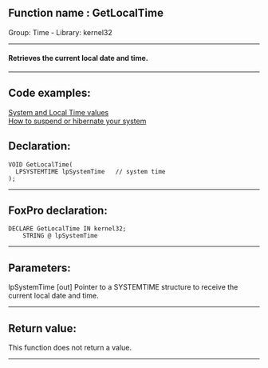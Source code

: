 
## Function name : GetLocalTime
Group: Time - Library: kernel32    
***  


#### Retrieves the current local date and time.
***  


## Code examples:
[System and Local Time values](../../samples/sample_064.md)  
[How to suspend or hibernate your system](../../samples/sample_395.md)  

## Declaration:
```foxpro  
VOID GetLocalTime(
  LPSYSTEMTIME lpSystemTime   // system time
);  
```  
***  


## FoxPro declaration:
```foxpro  
DECLARE GetLocalTime IN kernel32;
	STRING @ lpSystemTime  
```  
***  


## Parameters:
lpSystemTime 
[out] Pointer to a SYSTEMTIME structure to receive the current local date and time.  
***  


## Return value:
This function does not return a value.  
***  

